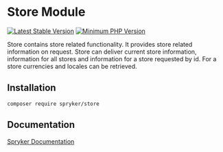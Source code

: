 # Store Module
[![Latest Stable Version](https://poser.pugx.org/spryker/store/v/stable.svg)](https://packagist.org/packages/spryker/store)
[![Minimum PHP Version](https://img.shields.io/badge/php-%3E%3D%208.1-8892BF.svg)](https://php.net/)

Store contains store related functionality. It provides store related information on request. Store can deliver current store information, information for all stores and information for a store requested by id. For a store currencies and locales can be retrieved.

## Installation

```
composer require spryker/store
```

## Documentation

[Spryker Documentation](https://docs.spryker.com)
